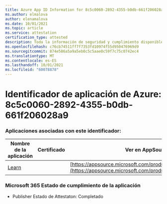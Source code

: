 ```yaml
---
title: Azure App ID Information for 8c5c0060-2892-4355-b0db-661f206028a9
ms.author: elmalova
author: elenamalova
ms.date: 10/01/2021
ms.topic: article
ms.service: attestation
certification_type: attested
description: Toda la información de seguridad y cumplimiento disponible para 8c5c0060-2892-4355-b0db-661f206028a9.
ms.openlocfilehash: c76cb74511ff7f7353fd10974f55d950476969d9
ms.sourcegitcommit: 874e586a5a9a5eb0c5c5aae0c59f7c75c0742ec4
ms.translationtype: MT
ms.contentlocale: es-ES
ms.lasthandoff: 10/01/2021
ms.locfileid: "60078878"
---
```

# <a name="azure-app-id-8c5c0060-2892-4355-b0db-661f206028a9"></a>Identificador de aplicación de Azure: 8c5c0060-2892-4355-b0db-661f206028a9


### <a name="apps-associated-with-this-id"></a>Aplicaciones asociadas con este identificador:
| **Nombre de la aplicación** | **Certificado** | **Ver en AppSource** |
|--------------|---------------|-----------------------|
| [Learn](https://docs.microsoft.com/microsoft-365-app-certification/forward/WA200001308) |  | [https://appsource.microsoft.com/product/office/WA200001308](https://appsource.microsoft.com/product/office/WA200001308) |

### <a name="microsoft-365-app-compliance-status"></a>Microsoft 365 Estado de cumplimiento de la aplicación
- Publisher Estado de Attestaton: Completado
